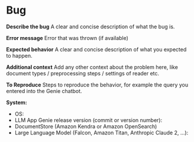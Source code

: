 # Bug

**Describe the bug**
A clear and concise description of what the bug is.

**Error message**
Error that was thrown (if available)

**Expected behavior**
A clear and concise description of what you expected to happen.

**Additional context**
Add any other context about the problem here, like document types / preprocessing steps / settings of reader etc.

**To Reproduce**
Steps to reproduce the behavior, for example the query you entered into the Genie chatbot.

**System:**

- OS:
- LLM App Genie release version (commit or version number):
- DocumentStore (Amazon Kendra or Amazon OpenSearch)
- Large Language Model (Falcon, Amazon Titan, Anthropic Claude 2, ...):
